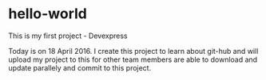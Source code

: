 # hello-world
This is my first project - Devexpress

Today is on 18 April 2016. I create this project to learn about git-hub and will upload my project to this for other team members are able to download and update parallely and commit to this project.
